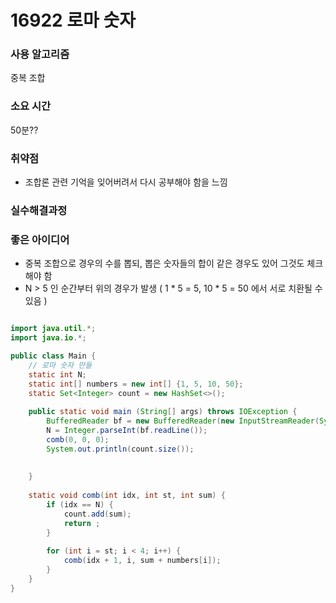 # 16922 로마 숫자
### 사용 알고리즘
중복 조합

### 소요 시간
50분??

### 취약점
- 조합론 관련 기억을 잊어버려서 다시 공부해야 함을 느낌

### 실수해결과정

### 좋은 아이디어
- 중복 조합으로 경우의 수를 뽑되, 뽑은 숫자들의 합이 같은 경우도 있어 그것도 체크해야 함
- N > 5 인 순간부터 위의 경우가 발생 ( 1 * 5 = 5, 10 * 5 = 50 에서 서로 치환될 수 있음 )

```java

import java.util.*;
import java.io.*;

public class Main {
	// 로마 숫자 만들
	static int N;
	static int[] numbers = new int[] {1, 5, 10, 50};
	static Set<Integer> count = new HashSet<>();
	
	public static void main (String[] args) throws IOException {
		BufferedReader bf = new BufferedReader(new InputStreamReader(System.in));
		N = Integer.parseInt(bf.readLine());
		comb(0, 0, 0);
		System.out.println(count.size());
		
		
	}
	
	static void comb(int idx, int st, int sum) {
		if (idx == N) {
			count.add(sum);
			return ;
		}
		
		for (int i = st; i < 4; i++) {
			comb(idx + 1, i, sum + numbers[i]);
		}
	}
}

```
